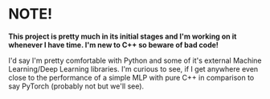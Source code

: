 # NOTE!
**This project is pretty much in its initial stages and I'm working on it whenever I have time. I'm new to C++ so beware of bad code!**

I'd say I'm pretty comfortable with Python and some of it's external Machine Learning/Deep Learning libraries. I'm curious to see, if I get anywhere even close to the performance of a simple MLP with pure C++ in comparison to say PyTorch (probably not but we'll see).
